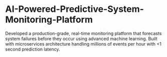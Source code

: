 # AI-Powered-Predictive-System-Monitoring-Platform
Developed a production-grade, real-time monitoring platform that forecasts system failures before they occur using advanced machine learning. Built with microservices architecture handling millions of events per hour with &lt;1 second prediction latency.
